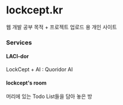 
# lockcept.kr

  

웹 개발 공부 목적 + 프로젝트 업로드 용 개인 사이트

### Services

#### LACI-dor
LockCept + AI : Quoridor AI

#### lockcept's room
머리에 있는 Todo List들을 담아 놓은 방